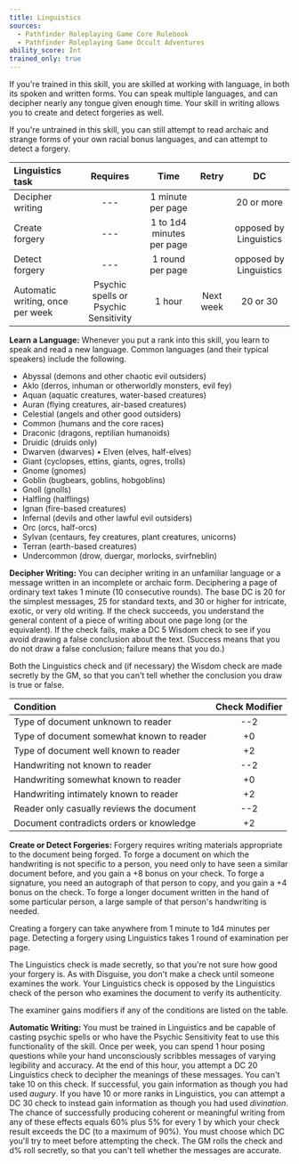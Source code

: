 ```yaml
---
title: Linguistics
sources:
  - Pathfinder Roleplaying Game Core Rulebook
  - Pathfinder Roleplaying Game Occult Adventures
ability_score: Int
trained_only: true
---
```


If you're trained in this skill, you are skilled at working with language, in both its spoken and written forms. You can speak multiple languages, and can decipher nearly any tongue given enough time. Your skill in writing allows you to create and detect forgeries as well.

If you're untrained in this skill, you can still attempt to read archaic and strange forms of your own racial bonus languages, and can attempt to detect a forgery.

| Linguistics task                 |               Requires                |           Time            |   Retry   |           DC           |
|:---------------------------------|:-------------------------------------:|:-------------------------:|:---------:|:----------------------:|
| Decipher writing                 |                  ---                  |     1 minute per page     |           |       20 or more       |
| Create forgery                   |                  ---                  | 1 to 1d4 minutes per page |           | opposed by Linguistics |
| Detect forgery                   |                  ---                  |     1 round per page      |           | opposed by Linguistics |
| Automatic writing, once per week | Psychic spells or Psychic Sensitivity |          1 hour           | Next week |        20 or 30        |

**Learn a Language:** Whenever you put a rank into this skill, you learn to speak and read a new language. Common languages (and their typical speakers) include the following.

- Abyssal (demons and other chaotic evil outsiders)
- Aklo (derros, inhuman or otherworldly monsters, evil fey)
- Aquan (aquatic creatures, water-based creatures)
- Auran (flying creatures, air-based creatures)
- Celestial (angels and other good outsiders)
- Common (humans and the core races)
- Draconic (dragons, reptilian humanoids)
- Druidic (druids only)
- Dwarven (dwarves)
• Elven (elves, half-elves)
- Giant (cyclopses, ettins, giants, ogres, trolls)
- Gnome (gnomes)
- Goblin (bugbears, goblins, hobgoblins)
- Gnoll (gnolls)
- Halfling (halflings)
- Ignan (fire-based creatures)
- Infernal (devils and other lawful evil outsiders)
- Orc (orcs, half-orcs)
- Sylvan (centaurs, fey creatures, plant creatures, unicorns)
- Terran (earth-based creatures)
- Undercommon (drow, duergar, morlocks, svirfneblin)

**Decipher Writing:** You can decipher writing in an unfamiliar language or a message written in an incomplete or archaic form. Deciphering a page of ordinary text takes 1 minute (10 consecutive rounds). The base DC is 20 for the simplest messages, 25 for standard texts, and 30 or higher for intricate, exotic, or very old writing. If the check succeeds, you understand the general content of a piece of writing about one page long (or the equivalent). If the check fails, make a DC 5 Wisdom check to see if you avoid drawing a false conclusion about the text. (Success means that you do not draw a false conclusion; failure means that you do.)

Both the Linguistics check and (if necessary) the Wisdom check are made secretly by the GM, so that you can't tell whether the conclusion you draw is true or false.

| Condition                                 | Check Modifier |
|:------------------------------------------|:--------------:|
| Type of document unknown to reader        |      --2       |
| Type of document somewhat known to reader |       +0       |
| Type of document well known to reader     |       +2       |
| Handwriting not known to reader           |      --2       |
| Handwriting somewhat known to reader      |       +0       |
| Handwriting intimately known to reader    |       +2       |
| Reader only casually reviews the document |      --2       |
| Document contradicts orders or knowledge  |       +2       |

**Create or Detect Forgeries:** Forgery requires writing materials appropriate to the document being forged. To forge a document on which the handwriting is not specific to a person, you need only to have seen a similar document before, and you gain a +8 bonus on your check. To forge a signature, you need an autograph of that person to copy, and you gain a +4 bonus on the check. To forge a longer document written in the hand of some particular person, a large sample of that person's handwriting is needed.

Creating a forgery can take anywhere from 1 minute to 1d4 minutes per page. Detecting a forgery using Linguistics takes 1 round of examination per page.

The Linguistics check is made secretly, so that you're not sure how good your forgery is. As with Disguise, you don't make a check until someone examines the work. Your Linguistics check is opposed by the Linguistics check of the person who examines the document to verify its authenticity.

The examiner gains modifiers if any of the conditions are listed on the table.

**Automatic Writing:** You must be trained in Linguistics and be capable of casting psychic spells or who have the Psychic Sensitivity feat to use this functionality of the skill. Once per week, you can spend 1 hour posing questions while your hand unconsciously scribbles messages of varying legibility and accuracy. At the end of this hour, you attempt a DC 20 Linguistics check to decipher the meanings of these messages. You can't take 10 on this check. If successful, you gain information as though you had used *augury*. If you have 10 or more ranks in Linguistics, you can attempt a DC 30 check to instead gain information as though you had used *divination*. The chance of successfully producing coherent or meaningful writing from any of these effects equals 60% plus 5% for every 1 by which your check result exceeds the DC (to a maximum of 90%). You must choose which DC you'll try to meet before attempting the check. The GM rolls the check and d% roll secretly, so that you can't tell whether the messages are accurate.
